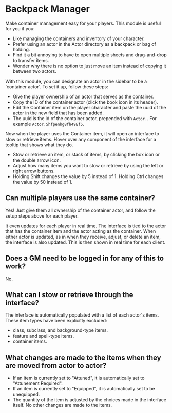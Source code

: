 # Backpack Manager

Make container management easy for your players. This module is useful for you if you:
- Like managing the containers and inventory of your character.
- Prefer using an actor in the Actor directory as a backpack or bag of holding.
- Find it a bit annoying to have to open multiple sheets and drag-and-drop to transfer items.
- Wonder why there is no option to just move an item instead of copying it between two actors.

With this module, you can designate an actor in the sidebar to be a 'container actor'. To set it up, follow these steps:
- Give the player ownership of an actor that serves as the container.
- Copy the ID of the container actor (click the book icon in its header).
- Edit the Container item on the player character and paste the uuid of the actor in the new field that has been added.
- The uuid is the id of the container actor, prepended with `Actor.`. For example `Actor.5hfpenhg8fh49Ef5`.

Now when the player uses the Container item, it will open an interface to stow or retrieve items. Hover over any component of the interface for a tooltip that shows what they do.
- Stow or retrieve an item, or stack of items, by clicking the box icon or the double arrow icon.
- Adjust how many items you want to stow or retrieve by using the left or right arrow buttons.
- Holding Shift changes the value by 5 instead of 1. Holding Ctrl changes the value by 50 instead of 1.

## Can multiple players use the same container?
Yes! Just give them all ownership of the container actor, and follow the setup steps above for each player.

It even updates for each player in real time. The interface is tied to the actor that has the container item and the actor acting as the container. When either actor is updated, as in when they receive, adjust, or delete an item, the interface is also updated. This is then shown in real time for each client.

## Does a GM need to be logged in for any of this to work?
No.

## What can I stow or retrieve through the interface?
The interface is automatically populated with a list of each actor's items. These item types have been explicitly excluded:
- class, subclass, and background-type items.
- feature and spell-type items.
- container items.

## What changes are made to the items when they are moved from actor to actor?
- If an item is currently set to "Attuned", it is automatically set to "Attunement Required".
- If an item is currently set to "Equipped", it is automatically set to be unequipped.
- The quantity of the item is adjusted by the choices made in the interface itself.
No other changes are made to the items.
